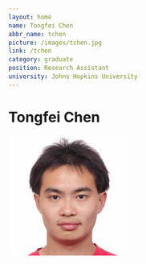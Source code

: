 ```yaml
---
layout: home
name: Tongfei Chen
abbr_name: tchen
picture: /images/tchen.jpg
link: /tchen
category: graduate
position: Research Assistant
university: Johns Hopkins University
---
```


# Tongfei Chen

![Image](/images/tchen.jpg)
